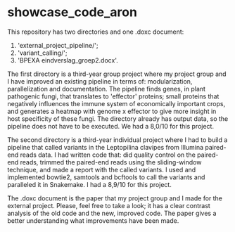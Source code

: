 # showcase_code_aron
This repository has two directories and one .doxc document:
1. 'external_project_pipeline/';
2. 'variant_calling/';
3. 'BPEXA eindverslag_groep2.docx'.

The first directory is a third-year group project where my project group and I have improved an existing pipeline in terms of: modularization, parallelization and documentation. The pipeline finds genes, in plant pathogenic fungi, that translates to 'effector' proteins; small proteins that negatively influences the immune system of economically important crops, and generates a heatmap with genome x effector to give more insight in host specificity of these fungi. The directory already has output data, so the pipeline does not have to be executed. We had a 8,0/10 for this project.

The second directory is a third-year individual project where I had to build a pipeline that called variants in the Leptopilina clavipes from Illumina paired-end reads data. I had written code that: did quality control on the paired-end reads, trimmed the paired-end reads using the sliding-window technique, and made a report with the called variants. I used and implemented bowtie2, samtools and bcftools to call the variants and paralleled it in Snakemake. I had a 8,9/10 for this project.

The .doxc document is the paper that my project group and I made for the external project. Please, feel free to take a look; it has a clear contrast analysis of the old code and the new, improved code. The paper gives a better understanding what improvements have been made.
